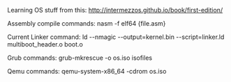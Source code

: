 Learning OS stuff from this: http://intermezzos.github.io/book/first-edition/


Assembly compile commands:
    nasm -f elf64 {file.asm}

Current Linker command:
    ld --nmagic --output=kernel.bin --script=linker.ld multiboot_header.o boot.o
    
Grub commands:
    grub-mkrescue -o os.iso isofiles
    
Qemu commands:
    qemu-system-x86_64 -cdrom os.iso
